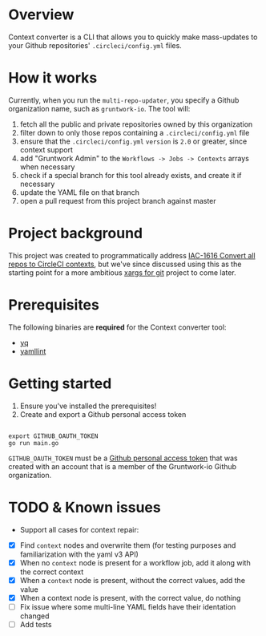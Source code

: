# Overview

Context converter is a CLI that allows you to quickly make mass-updates to your Github repositories' `.circleci/config.yml` files.

# How it works 

Currently, when you run the `multi-repo-updater`, you specify a Github organization name, such as `gruntwork-io`. The tool will: 

1. fetch all the public and private repositories owned by this organization 
1. filter down to only those repos containing a `.circleci/config.yml` file
1. ensure that the `.circleci/config.yml` `version` is `2.0` or greater, since context support 
1. add "Gruntwork Admin" to the `Workflows -> Jobs -> Contexts` arrays when necessary 
1. check if a special branch for this tool already exists, and create it if necessary
1. update the YAML file on that branch 
1. open a pull request from this project branch against master

# Project background 

This project was created to programmatically address [IAC-1616 Convert all repos to CircleCI contexts](https://gruntwork.atlassian.net/browse/IAC-1616), but we've since discussed using this as the starting point for a more ambitious [xargs for git](https://www.notion.so/gruntwork/An-xargs-for-updating-multiple-Git-repos-f3abbf4b1c2b4dd597cd122c50c10c82#2dd15aa30caf48388d47a120b3720757) project to come later. 

# Prerequisites 

The following binaries are **required** for the Context converter tool: 
* [yq](https://mikefarah.gitbook.io/yq/)
* [yamllint](https://github.com/adrienverge/yamllint)

# Getting started 

1. Ensure you've installed the prerequisites! 
1. Create and export a Github personal access token 
```

export GITHUB_OAUTH_TOKEN
go run main.go
```

`GITHUB_OAUTH_TOKEN` must be a [Github personal access token](https://docs.github.com/en/free-pro-team@latest/github/authenticating-to-github/creating-a-personal-access-token) that was created with an account that is a member of the Gruntwork-io Github organization. 

# TODO & Known issues

* Support all cases for context repair: 
- [x] Find `context` nodes and overwrite them (for testing purposes and familiarization with the yaml v3 API)
- [x] When no `context` node is present for a workflow job, add it along with the correct context
- [x] When a `context` node is present, without the correct values, add the value
- [x] When a context node is present, with the correct value, do nothing
- [ ] Fix issue where some multi-line YAML fields have their identation changed
- [ ] Add tests 
